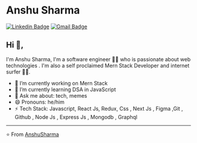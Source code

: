 # Anshu Sharma 
[![Linkedin Badge](https://img.shields.io/badge/-AnshuSharma-blue?style=flat-square&logo=Linkedin&logoColor=white&link=https://www.linkedin.com/in/kunalraghav/)](https://www.linkedin.com/in/anshu0x/)
[![Gmail Badge](https://img.shields.io/badge/-anshusharma6327@gmail.com-c14438?style=flat-square&logo=Gmail&logoColor=white&link=mailto:anshusharma6327@gmail.com)](mailto:anshusharma6327@gmail.com)

## Hi 👋, 
I'm Anshu Sharma, I'm a software engineer 👨‍💻 who is passionate about web technologies . I'm also a self proclaimed Mern Stack Developer and internet surfer 
🏄‍♂️. 

- 🔭 I’m currently working on Mern Stack
- 🌱 I’m currently learning DSA in JavaScript
- 💬 Ask me about: tech, memes
- 😄 Pronouns: he/him
-  ⚡ Tech Stack: Javascript, React Js, Redux, Css , Next Js , Figma ,Git , Github , Node Js , Express Js , Mongodb , Graphql



---
⭐️ From [AnshuSharma](https://github.com/anshu0x)
